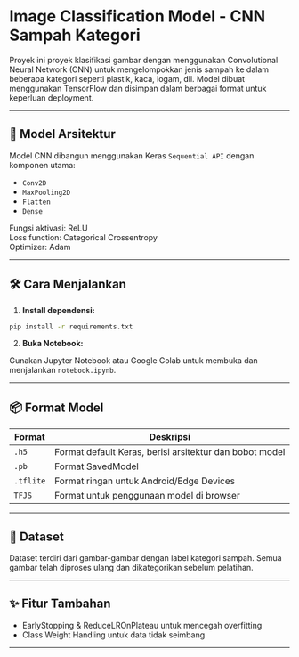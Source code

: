 
# Image Classification Model - CNN Sampah Kategori

Proyek ini proyek klasifikasi gambar dengan menggunakan Convolutional Neural Network (CNN) untuk mengelompokkan jenis sampah ke dalam beberapa kategori seperti plastik, kaca, logam, dll. Model dibuat menggunakan TensorFlow dan disimpan dalam berbagai format untuk keperluan deployment.

---

## 🧠 Model Arsitektur

Model CNN dibangun menggunakan Keras `Sequential API` dengan komponen utama:
- `Conv2D`
- `MaxPooling2D`
- `Flatten`
- `Dense`

Fungsi aktivasi: ReLU  
Loss function: Categorical Crossentropy  
Optimizer: Adam

---

## 🛠️ Cara Menjalankan

1. **Install dependensi:**

```bash
pip install -r requirements.txt
```

2. **Buka Notebook:**

Gunakan Jupyter Notebook atau Google Colab untuk membuka dan menjalankan `notebook.ipynb`.

---

## 📦 Format Model

| Format        | Deskripsi                                                  |
|---------------|-------------------------------------------------------------|
| `.h5`         | Format default Keras, berisi arsitektur dan bobot model     |
| `.pb`         | Format SavedModel                  |
| `.tflite`     | Format ringan untuk Android/Edge Devices                    |
| `TFJS`        | Format untuk penggunaan model di browser                    |

---

## 🧪 Dataset

Dataset terdiri dari gambar-gambar dengan label kategori sampah. Semua gambar telah diproses ulang dan dikategorikan sebelum pelatihan.

---

## ✨ Fitur Tambahan

- EarlyStopping & ReduceLROnPlateau untuk mencegah overfitting
- Class Weight Handling untuk data tidak seimbang

---


